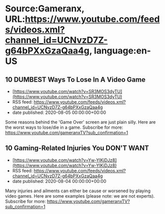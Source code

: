 # Source:Gameranx, URL:https://www.youtube.com/feeds/videos.xml?channel_id=UCNvzD7Z-g64bPXxGzaQaa4g, language:en-US

## 10 DUMBEST Ways To Lose In A Video Game
 - [https://www.youtube.com/watch?v=SR3MOS3dyTU](https://www.youtube.com/watch?v=SR3MOS3dyTU)
 - RSS feed: https://www.youtube.com/feeds/videos.xml?channel_id=UCNvzD7Z-g64bPXxGzaQaa4g
 - date published: 2020-08-05 00:00:00+00:00

Some reasons behind the 'Game Over' screen are just plain silly. Here are the worst ways to lose/die in a game.
Subscribe for more: https://www.youtube.com/gameranxTV?sub_confirmation=1

## 10 Gaming-Related Injuries You DON'T WANT
 - [https://www.youtube.com/watch?v=Yw-YIKjDJz8](https://www.youtube.com/watch?v=Yw-YIKjDJz8)
 - RSS feed: https://www.youtube.com/feeds/videos.xml?channel_id=UCNvzD7Z-g64bPXxGzaQaa4g
 - date published: 2020-08-04 00:00:00+00:00

Many injuries and ailments can either be cause or worsened by playing video games. Here are some examples (please note: we are not experts).
Subscribe for more: https://www.youtube.com/gameranxTV?sub_confirmation=1

